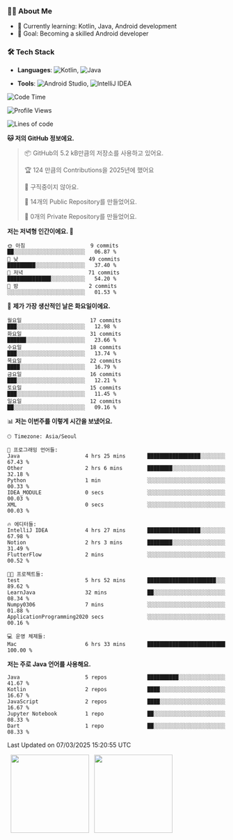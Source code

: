 ### 👨‍💻 About Me
- 🌱 Currently learning: Kotlin, Java, Android development
- 🎯 Goal: Becoming a skilled Android developer

### 🛠 Tech Stack
- **Languages**: ![Kotlin](https://img.shields.io/badge/Kotlin-0095D5?style=flat-square&logo=kotlin&logoColor=white), 
![Java](https://img.shields.io/badge/Java-007396?style=flat-square&logo=coffeescript&logoColor=white)

- **Tools**:
![Android Studio](https://img.shields.io/badge/Android%20Studio-3DDC84?style=flat-square&logo=android-studio&logoColor=white), 
![IntelliJ IDEA](https://img.shields.io/badge/IntelliJ%20IDEA-000000?style=flat-square&logo=intellij-idea&logoColor=white)

<!--START_SECTION:waka-->
![Code Time](http://img.shields.io/badge/Code%20Time-32%20hrs%2015%20mins-blue)

![Profile Views](http://img.shields.io/badge/Profile%20Views-4-blue)

![Lines of code](https://img.shields.io/badge/%EC%A0%80%EB%8A%94%20%EC%97%AC%ED%83%9C%EA%B9%8C%EC%A7%80%20-55.9%20thousand%20%EC%A4%84%EC%9D%98%20%EC%BD%94%EB%93%9C%EB%A5%BC%20%EC%9E%91%EC%84%B1%ED%96%88%EC%96%B4%EC%9A%94.-blue)

**🐱 저의 GitHub 정보에요.** 

> 📦 GitHub의 5.2 kB만큼의 저장소를 사용하고 있어요. 
 > 
> 🏆 124 만큼의 Contributions을 2025년에 했어요
 > 
> 🚫 구직중이지 않아요.
 > 
> 📜 14개의 Public Repository를 만들었어요. 
 > 
> 🔑 0개의 Private Repository를 만들었어요. 
 > 
**저는 저녁형 인간이에요. 🦉** 

```text
🌞 아침                     9 commits           ██░░░░░░░░░░░░░░░░░░░░░░░   06.87 % 
🌆 낮　                     49 commits          █████████░░░░░░░░░░░░░░░░   37.40 % 
🌃 저녁                     71 commits          ██████████████░░░░░░░░░░░   54.20 % 
🌙 밤　                     2 commits           ░░░░░░░░░░░░░░░░░░░░░░░░░   01.53 % 
```
📅 **제가 가장 생산적인 날은 화요일이에요.** 

```text
월요일                      17 commits          ███░░░░░░░░░░░░░░░░░░░░░░   12.98 % 
화요일                      31 commits          ██████░░░░░░░░░░░░░░░░░░░   23.66 % 
수요일                      18 commits          ███░░░░░░░░░░░░░░░░░░░░░░   13.74 % 
목요일                      22 commits          ████░░░░░░░░░░░░░░░░░░░░░   16.79 % 
금요일                      16 commits          ███░░░░░░░░░░░░░░░░░░░░░░   12.21 % 
토요일                      15 commits          ███░░░░░░░░░░░░░░░░░░░░░░   11.45 % 
일요일                      12 commits          ██░░░░░░░░░░░░░░░░░░░░░░░   09.16 % 
```


📊 **저는 이번주를 이렇게 시간을 보냈어요.** 

```text
🕑︎ Timezone: Asia/Seoul

💬 프로그래밍 언어들: 
Java                     4 hrs 25 mins       █████████████████░░░░░░░░   67.43 % 
Other                    2 hrs 6 mins        ████████░░░░░░░░░░░░░░░░░   32.18 % 
Python                   1 min               ░░░░░░░░░░░░░░░░░░░░░░░░░   00.33 % 
IDEA_MODULE              0 secs              ░░░░░░░░░░░░░░░░░░░░░░░░░   00.03 % 
XML                      0 secs              ░░░░░░░░░░░░░░░░░░░░░░░░░   00.03 % 

🔥 에디터들: 
IntelliJ IDEA            4 hrs 27 mins       █████████████████░░░░░░░░   67.98 % 
Notion                   2 hrs 3 mins        ████████░░░░░░░░░░░░░░░░░   31.49 % 
FlutterFlow              2 mins              ░░░░░░░░░░░░░░░░░░░░░░░░░   00.52 % 

🐱‍💻 프로젝트들: 
test                     5 hrs 52 mins       ██████████████████████░░░   89.62 % 
LearnJava                32 mins             ██░░░░░░░░░░░░░░░░░░░░░░░   08.34 % 
Numpy0306                7 mins              ░░░░░░░░░░░░░░░░░░░░░░░░░   01.88 % 
ApplicationProgramming2020 secs              ░░░░░░░░░░░░░░░░░░░░░░░░░   00.16 % 

💻 운영 체제들: 
Mac                      6 hrs 33 mins       █████████████████████████   100.00 % 
```

**저는 주로 Java 언어를 사용해요.** 

```text
Java                     5 repos             ██████████░░░░░░░░░░░░░░░   41.67 % 
Kotlin                   2 repos             ████░░░░░░░░░░░░░░░░░░░░░   16.67 % 
JavaScript               2 repos             ████░░░░░░░░░░░░░░░░░░░░░   16.67 % 
Jupyter Notebook         1 repo              ██░░░░░░░░░░░░░░░░░░░░░░░   08.33 % 
Dart                     1 repo              ██░░░░░░░░░░░░░░░░░░░░░░░   08.33 % 
```




 Last Updated on 07/03/2025 15:20:55 UTC
<!--END_SECTION:waka-->

<p>
  <img height="180em" src="https://github-readme-stats.vercel.app/api?username=JongHyun070105&show_icons=true&include_all_commits=true&bg_color=0d1117&title_color=ffffff&text_color=c9d1d9&icon_color=79ff97">
  <img height="180em" src="https://github-readme-stats.vercel.app/api/top-langs/?username=JongHyun070105&layout=compact&langs_count=4&bg_color=0d1117&title_color=ffffff&text_color=c9d1d9&hide=php&hide_repo=EcoStep,mimir,git-session">
</p>
